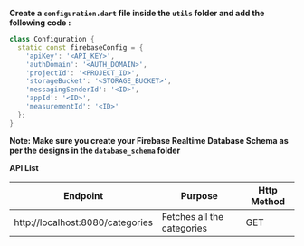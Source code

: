 **Create a `configuration.dart` file inside the `utils` folder and add the following code :**

```dart
class Configuration {
  static const firebaseConfig = {
    'apiKey': '<API_KEY>',
    'authDomain': '<AUTH_DOMAIN>',
    'projectId': '<PROJECT_ID>',
    'storageBucket': '<STORAGE_BUCKET>',
    'messagingSenderId': '<ID>',
    'appId': '<ID>',
    'measurementId': '<ID>'
  };
}
```

**Note: Make sure you create your Firebase Realtime Database Schema as per the designs in the `database_schema` folder**

**API List**

| Endpoint | Purpose | Http Method |
| --------- | ------ | --- |
| http://localhost:8080/categories | Fetches all the categories | GET
